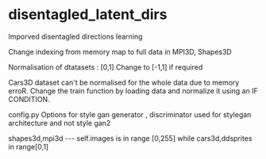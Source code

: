 # disentagled_latent_dirs
Imporved disentagled directions learning

Change indexing from memory  map to full data in MPI3D, Shapes3D

Normalisation of dtatasets : [0,1]
Change to [-1,1] if required


Cars3D dataset can't be normalised for the whole data due to memory erroR.
Change the train function by loading data and normalize it using an IF CONDITION.

config.py
Options for style gan generator , discriminator used for stylegan architecture and not style gan2

shapes3d,mpi3d --- self.images is in range [0,255]
while cars3d,ddsprites in range[0,1]